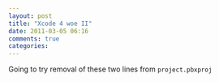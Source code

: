 ```yaml
---
layout: post
title: "Xcode 4 woe II"
date: 2011-03-05 06:16
comments: true
categories: 
---
```


Going to try removal of these two lines from ```project.pbxproj```

